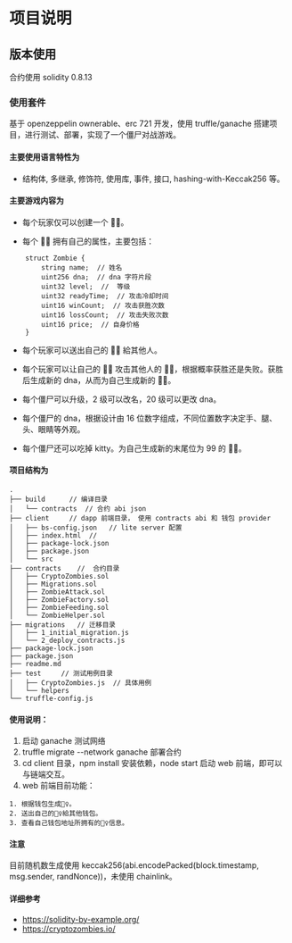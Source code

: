 # 项目说明

## 版本使用

合约使用 solidity 0.8.13

### 使用套件

基于 openzeppelin ownerable、erc 721 开发，使用 truffle/ganache 搭建项目，进行测试、部署，实现了一个僵尸对战游戏。

#### 主要使用语言特性为

- 结构体, 多继承, 修饰符, 使用库, 事件, 接口, hashing-with-Keccak256 等。

#### 主要游戏内容为

- 每个玩家仅可以创建一个 🧟‍♀️。

- 每个 🧟‍♂️ 拥有自己的属性，主要包括：

```属性
    struct Zombie {
        string name;  // 姓名
        uint256 dna;  // dna 字符片段
        uint32 level;  //  等级
        uint32 readyTime;  // 攻击冷却时间
        uint16 winCount;  // 攻击获胜次数
        uint16 lossCount;  // 攻击失败次数
        uint16 price;  // 自身价格
    }
```

- 每个玩家可以送出自己的 🧟‍♀️ 給其他人。

- 每个玩家可以让自己的 🧟‍♀️ 攻击其他人的 🧟‍♀️，根据概率获胜还是失败。获胜后生成新的 dna，从而为自己生成新的 🧟‍♀️。

- 每个僵尸可以升级，2 级可以改名，20 级可以更改 dna。

- 每个僵尸的 dna，根据设计由 16 位数字组成，不同位置数字决定手、腿、头、眼睛等外观。

- 每个僵尸还可以吃掉 kitty。为自己生成新的末尾位为 99 的 🧟‍♀️。

#### 项目结构为

```text
.
├── build      // 编译目录
│   └── contracts  // 合约 abi json
├── client     // dapp 前端目录， 使用 contracts abi 和 钱包 provider
│   ├── bs-config.json   // lite server 配置
│   ├── index.html  //
│   ├── package-lock.json
│   ├── package.json
│   └── src
├── contracts    //  合约目录
│   ├── CryptoZombies.sol
│   ├── Migrations.sol
│   ├── ZombieAttack.sol
│   ├── ZombieFactory.sol
│   ├── ZombieFeeding.sol
│   └── ZombieHelper.sol
├── migrations   // 迁移目录
│   ├── 1_initial_migration.js
│   └── 2_deploy_contracts.js
├── package-lock.json
├── package.json
├── readme.md
├── test     // 测试用例目录
│   ├── CryptoZombies.js  // 具体用例
│   └── helpers
└── truffle-config.js

```

#### 使用说明：

1. 启动 ganache 测试网络
1. truffle migrate --network ganache 部署合约
1. cd client 目录，npm install 安装依赖，node start 启动 web 前端，即可以与链端交互。
1. web 前端目前功能：

```text
1. 根据钱包生成🧟‍♀️。
2. 送出自己的🧟‍♀️給其他钱包。
3. 查看自己钱包地址所拥有的🧟‍♀️信息。
```

#### 注意

目前随机数生成使用 keccak256(abi.encodePacked(block.timestamp, msg.sender, randNonce))，未使用 chainlink。

#### 详细参考

- <https://solidity-by-example.org/>
- <https://cryptozombies.io/>
